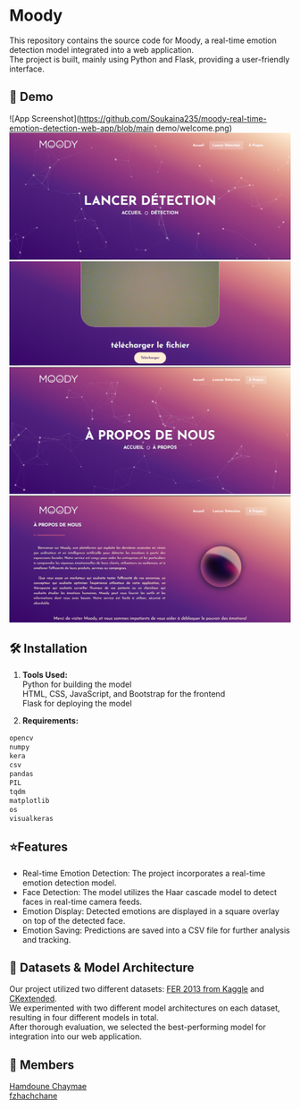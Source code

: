 # Moody

This repository contains the source code for Moody, a real-time emotion detection model integrated into a web application. <br/>
The project is built, mainly using Python and Flask, providing a user-friendly interface.

## 📸 Demo

![App Screenshot](https://github.com/Soukaina235/moody-real-time-emotion-detection-web-app/blob/main demo/welcome.png)
![App Screenshot](https://github.com/Soukaina235/moody-real-time-emotion-detection-web-app/blob/main/demo/detection1.png)
![App Screenshot](https://github.com/Soukaina235/moody-real-time-emotion-detection-web-app/blob/main/demo/detection2.png)
![App Screenshot](https://github.com/Soukaina235/moody-real-time-emotion-detection-web-app/blob/main/demo/about1.png)
![App Screenshot](https://github.com/Soukaina235/moody-real-time-emotion-detection-web-app/blob/main/demo/about2.png)

## 🛠️ Installation

1. **Tools Used:**<br />
   Python for building the model<br />
   HTML, CSS, JavaScript, and Bootstrap for the frontend<br />
   Flask for deploying the model<br />

2. **Requirements:**

```
opencv
numpy
kera
csv
pandas
PIL
tqdm
matplotlib
os
visualkeras
```

## ⭐Features

- Real-time Emotion Detection: The project incorporates a real-time emotion detection model.
- Face Detection: The model utilizes the Haar cascade model to detect faces in real-time camera feeds.
- Emotion Display: Detected emotions are displayed in a square overlay on top of the detected face.
- Emotion Saving: Predictions are saved into a CSV file for further analysis and tracking.

## 🌟 Datasets & Model Architecture

Our project utilized two different datasets: [FER 2013 from Kaggle](https://www.kaggle.com/datasets/msambare/fer2013) and [CKextended]().<br>
We experimented with two different model architectures on each dataset, resulting in four different models in total. <br>
After thorough evaluation, we selected the best-performing model for integration into our web application.

## 🤝 Members

[Hamdoune Chaymae](https://github.com/Hchaymae)<br />
[fzhachchane](https://github.com/fzhachchane)
